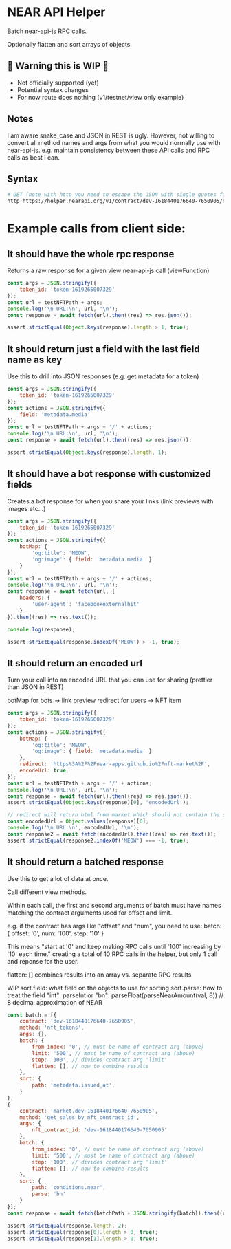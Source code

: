 

# NEAR API Helper


Batch near-api-js RPC calls.

Optionally flatten and sort arrays of objects.

## 🚨 Warning this is WIP 🚨
- Not officially supported (yet)
- Potential syntax changes
- For now route does nothing (v1/testnet/view only example)

## Notes
I am aware snake_case and JSON in REST is ugly. However, not willing to convert all method names and args from what you would normally use with near-api-js. e.g. maintain consistency between these API calls and RPC calls as best I can.

## Syntax
```bash
# GET (note with http you need to escape the JSON with single quotes first)
http https://helper.nearapi.org/v1/contract/dev-1618440176640-7650905/nft_token/'{"token_id":"token-1619265007329"}'
```

# Example calls from client side:


## It should have the whole rpc response


Returns a raw response for a given view near-api-js call (viewFunction)


```javascript
const args = JSON.stringify({
	token_id: 'token-1619265007329'
});
const url = testNFTPath + args;
console.log('\n URL:\n', url, '\n');
const response = await fetch(url).then((res) => res.json());

assert.strictEqual(Object.keys(response).length > 1, true);
```

## It should return just a field with the last field name as key


Use this to drill into JSON responses (e.g. get metadata for a token)


```javascript
const args = JSON.stringify({
	token_id: 'token-1619265007329'
});
const actions = JSON.stringify({
	field: 'metadata.media'
});
const url = testNFTPath + args + '/' + actions;
console.log('\n URL:\n', url, '\n');
const response = await fetch(url).then((res) => res.json());

assert.strictEqual(Object.keys(response).length, 1);
```

## It should have a bot response with customized fields


Creates a bot response for when you share your links (link previews with images etc...)


```javascript
const args = JSON.stringify({
	token_id: 'token-1619265007329'
});
const actions = JSON.stringify({
	botMap: {
		'og:title': 'MEOW',
		'og:image': { field: 'metadata.media' }
	}
});
const url = testNFTPath + args + '/' + actions;
console.log('\n URL:\n', url, '\n');
const response = await fetch(url, {
	headers: {
		'user-agent': 'facebookexternalhit'
	}
}).then((res) => res.text());

console.log(response);

assert.strictEqual(response.indexOf('MEOW') > -1, true);
```

## It should return an encoded url


Turn your call into an encoded URL that you can use for sharing (prettier than JSON in REST)

botMap for bots -> link preview
redirect for users -> NFT item


```javascript
const args = JSON.stringify({
	token_id: 'token-1619265007329'
});
const actions = JSON.stringify({
	botMap: {
		'og:title': 'MEOW',
		'og:image': { field: 'metadata.media' }
	},
	redirect: 'https%3A%2F%2Fnear-apps.github.io%2Fnft-market%2F',
	encodeUrl: true,
});
const url = testNFTPath + args + '/' + actions;
console.log('\n URL:\n', url, '\n');
const response = await fetch(url).then((res) => res.json());
assert.strictEqual(Object.keys(response)[0], 'encodedUrl');

// redirect will return html from market which should not contain the string MEOW
const encodedUrl = Object.values(response)[0];
console.log('\n URL:\n', encodedUrl, '\n');
const response2 = await fetch(encodedUrl).then((res) => res.text());
assert.strictEqual(response2.indexOf('MEOW') === -1, true);
```

## It should return a batched response


Use this to get a lot of data at once.

Call different view methods.

Within each call, the first and second arguments of batch must have names matching the contract arguments used for offset and limit.

e.g. if the contract has args like "offset" and "num", you need to use: batch: { offset: '0', num: '100', step: '10' }

This means "start at '0' and keep making RPC calls until '100' increasing by '10' each time." creating a total of 10 RPC calls in the helper, but only 1 call and reponse for the user.

flatten: [] combines results into an array vs. separate RPC results

WIP
sort.field: what field on the objects to use for sorting
sort.parse: how to treat the field "int": parseInt or "bn": parseFloat(parseNearAmount(val, 8)) // 8 decimal approximation of NEAR


```javascript
const batch = [{
	contract: 'dev-1618440176640-7650905',
	method: 'nft_tokens',
	args: {},
	batch: {
		from_index: '0', // must be name of contract arg (above)
		limit: '500', // must be name of contract arg (above)
		step: '100', // divides contract arg 'limit'
		flatten: [], // how to combine results
	},
	sort: {
		path: 'metadata.issued_at',
	}
},
{
	contract: 'market.dev-1618440176640-7650905',
	method: 'get_sales_by_nft_contract_id',
	args: {
		nft_contract_id: 'dev-1618440176640-7650905'
	},
	batch: {
		from_index: '0', // must be name of contract arg (above)
		limit: '500', // must be name of contract arg (above)
		step: '100', // divides contract arg 'limit'
		flatten: [], // how to combine results
	},
	sort: {
		path: 'conditions.near',
		parse: 'bn'
	}
}];
const response = await fetch(batchPath + JSON.stringify(batch)).then((res) => res.json());
        
assert.strictEqual(response.length, 2);
assert.strictEqual(response[0].length > 0, true);
assert.strictEqual(response[1].length > 0, true);
```
